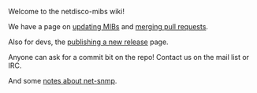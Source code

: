 Welcome to the netdisco-mibs wiki!

We have a page on [updating MIBs](Updating-MIBs) and [merging pull requests](Merging-Pull-Requests).

Also for devs, the [publishing a new release](Releasing-MIBs) page.

Anyone can ask for a commit bit on the repo! Contact us on the mail list or IRC.

And some [notes about net-snmp](net-snmp-Tips).
